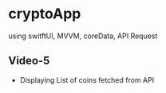 # cryptoApp
using switftUI, MVVM, coreData, API Request
## Video-5
- Displaying List of coins fetched from API
